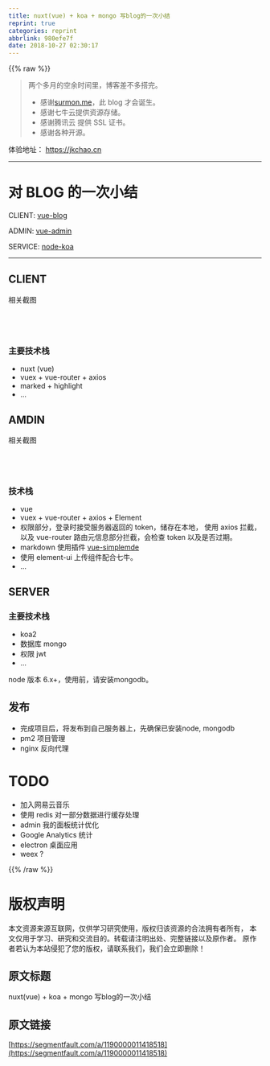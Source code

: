 ```yaml
---
title: nuxt(vue) + koa + mongo 写blog的一次小结
reprint: true
categories: reprint
abbrlink: 980efe7f
date: 2018-10-27 02:30:17
---
```


{{% raw %}}
<blockquote><p>&#x4E24;&#x4E2A;&#x591A;&#x6708;&#x7684;&#x7A7A;&#x4F59;&#x65F6;&#x95F4;&#x91CC;&#xFF0C;&#x535A;&#x5BA2;&#x5DEE;&#x4E0D;&#x591A;&#x642D;&#x5B8C;&#x3002;</p><ul><li>&#x611F;&#x8C22;<a href="https://surmon.me/" rel="nofollow noreferrer" target="_blank">surmon.me</a>&#xFF0C;&#x6B64; blog &#x624D;&#x4F1A;&#x8BDE;&#x751F;&#x3002;</li><li>&#x611F;&#x8C22;&#x4E03;&#x725B;&#x4E91;&#x63D0;&#x4F9B;&#x8D44;&#x6E90;&#x5B58;&#x50A8;&#x3002;</li><li>&#x611F;&#x8C22;&#x817E;&#x8BAF;&#x4E91; &#x63D0;&#x4F9B; SSL &#x8BC1;&#x4E66;&#x3002;</li><li>&#x611F;&#x8C22;&#x5404;&#x79CD;&#x5F00;&#x6E90;&#x3002;</li></ul></blockquote><p>&#x4F53;&#x9A8C;&#x5730;&#x5740;&#xFF1A; <a href="https://jkchao.cn" rel="nofollow noreferrer" target="_blank">https://jkchao.cn</a></p><hr><h1 id="articleHeader0">&#x5BF9; BLOG &#x7684;&#x4E00;&#x6B21;&#x5C0F;&#x7ED3;</h1><p>CLIENT: <a href="https://github.com/jkchao/vue-blog" rel="nofollow noreferrer" target="_blank">vue-blog</a></p><p>ADMIN: <a href="https://github.com/jkchao/vue-admin" rel="nofollow noreferrer" target="_blank">vue-admin</a></p><p>SERVICE: <a href="https://github.com/jkchao/node-koa" rel="nofollow noreferrer" target="_blank">node-koa</a></p><hr><h2 id="articleHeader1">CLIENT</h2><p>&#x76F8;&#x5173;&#x622A;&#x56FE;</p><p><span class="img-wrap"><img data-src="/img/remote/1460000011418523?w=2722&amp;h=2276" src="https://static.alili.tech/img/remote/1460000011418523?w=2722&amp;h=2276" alt="" title="" style="cursor:pointer;display:inline"></span></p><p><span class="img-wrap"><img data-src="/img/remote/1460000011418524?w=3452&amp;h=2276" src="https://static.alili.tech/img/remote/1460000011418524?w=3452&amp;h=2276" alt="" title="" style="cursor:pointer;display:inline"></span></p><p><span class="img-wrap"><img data-src="/img/remote/1460000011418525?w=3142&amp;h=2276" src="https://static.alili.tech/img/remote/1460000011418525?w=3142&amp;h=2276" alt="" title="" style="cursor:pointer;display:inline"></span></p><p><span class="img-wrap"><img data-src="/img/remote/1460000011418526?w=3452&amp;h=2276" src="https://static.alili.tech/img/remote/1460000011418526?w=3452&amp;h=2276" alt="" title="" style="cursor:pointer;display:inline"></span></p><h3 id="articleHeader2">&#x4E3B;&#x8981;&#x6280;&#x672F;&#x6808;</h3><ul><li>nuxt (vue)</li><li>vuex + vue-router + axios</li><li>marked + highlight</li><li>...</li></ul><h2 id="articleHeader3">AMDIN</h2><p>&#x76F8;&#x5173;&#x622A;&#x56FE;</p><p><span class="img-wrap"><img data-src="/img/remote/1460000011418527?w=1639&amp;h=1167" src="https://static.alili.tech/img/remote/1460000011418527?w=1639&amp;h=1167" alt="" title="" style="cursor:pointer;display:inline"></span></p><p><span class="img-wrap"><img data-src="/img/remote/1460000011418528?w=2005&amp;h=1167" src="https://static.alili.tech/img/remote/1460000011418528?w=2005&amp;h=1167" alt="" title="" style="cursor:pointer;display:inline"></span></p><p><span class="img-wrap"><img data-src="/img/remote/1460000011418529?w=1639&amp;h=1167" src="https://static.alili.tech/img/remote/1460000011418529?w=1639&amp;h=1167" alt="" title="" style="cursor:pointer;display:inline"></span></p><p><span class="img-wrap"><img data-src="/img/remote/1460000011418530?w=2005&amp;h=1167" src="https://static.alili.tech/img/remote/1460000011418530?w=2005&amp;h=1167" alt="" title="" style="cursor:pointer;display:inline"></span></p><h3 id="articleHeader4">&#x6280;&#x672F;&#x6808;</h3><ul><li>vue</li><li>vuex + vue-router + axios + Element</li><li>&#x6743;&#x9650;&#x90E8;&#x5206;&#xFF0C;&#x767B;&#x5F55;&#x65F6;&#x63A5;&#x53D7;&#x670D;&#x52A1;&#x5668;&#x8FD4;&#x56DE;&#x7684; token&#xFF0C;&#x50A8;&#x5B58;&#x5728;&#x672C;&#x5730;&#xFF0C; &#x4F7F;&#x7528; axios &#x62E6;&#x622A;&#xFF0C;&#x4EE5;&#x53CA; vue-router &#x8DEF;&#x7531;&#x5143;&#x4FE1;&#x606F;&#x90E8;&#x5206;&#x62E6;&#x622A;&#xFF0C;&#x4F1A;&#x68C0;&#x67E5; token &#x4EE5;&#x53CA;&#x662F;&#x5426;&#x8FC7;&#x671F;&#x3002;</li><li>markdown &#x4F7F;&#x7528;&#x63D2;&#x4EF6; <a href="https://github.com/F-loat/vue-simplemde" rel="nofollow noreferrer" target="_blank">vue-simplemde</a></li><li>&#x4F7F;&#x7528; element-ui &#x4E0A;&#x4F20;&#x7EC4;&#x4EF6;&#x914D;&#x5408;&#x4E03;&#x725B;&#x3002;</li><li>...</li></ul><h2 id="articleHeader5">SERVER</h2><h3 id="articleHeader6">&#x4E3B;&#x8981;&#x6280;&#x672F;&#x6808;</h3><ul><li>koa2</li><li>&#x6570;&#x636E;&#x5E93; mongo</li><li>&#x6743;&#x9650; jwt</li><li>...</li></ul><p>node &#x7248;&#x672C; 6.x+&#xFF0C;&#x4F7F;&#x7528;&#x524D;&#xFF0C;&#x8BF7;&#x5B89;&#x88C5;mongodb&#x3002;</p><h2 id="articleHeader7">&#x53D1;&#x5E03;</h2><ul><li>&#x5B8C;&#x6210;&#x9879;&#x76EE;&#x540E;&#xFF0C;&#x5C06;&#x53D1;&#x5E03;&#x5230;&#x81EA;&#x5DF1;&#x670D;&#x52A1;&#x5668;&#x4E0A;&#xFF0C;&#x5148;&#x786E;&#x4FDD;&#x5DF2;&#x5B89;&#x88C5;node, mongodb</li><li>pm2 &#x9879;&#x76EE;&#x7BA1;&#x7406;</li><li>nginx &#x53CD;&#x5411;&#x4EE3;&#x7406;</li></ul><h1 id="articleHeader8">TODO</h1><ul><li>&#x52A0;&#x5165;&#x7F51;&#x6613;&#x4E91;&#x97F3;&#x4E50;</li><li>&#x4F7F;&#x7528; redis &#x5BF9;&#x4E00;&#x90E8;&#x5206;&#x6570;&#x636E;&#x8FDB;&#x884C;&#x7F13;&#x5B58;&#x5904;&#x7406;</li><li>admin &#x6211;&#x7684;&#x9762;&#x677F;&#x7EDF;&#x8BA1;&#x4F18;&#x5316;</li><li>Google Analytics &#x7EDF;&#x8BA1;</li><li>electron &#x684C;&#x9762;&#x5E94;&#x7528;</li><li>weex ?</li></ul>
{{% /raw %}}

# 版权声明
本文资源来源互联网，仅供学习研究使用，版权归该资源的合法拥有者所有，
本文仅用于学习、研究和交流目的。转载请注明出处、完整链接以及原作者。
原作者若认为本站侵犯了您的版权，请联系我们，我们会立即删除！

## 原文标题
nuxt(vue) + koa + mongo 写blog的一次小结

## 原文链接
[https://segmentfault.com/a/1190000011418518](https://segmentfault.com/a/1190000011418518)

